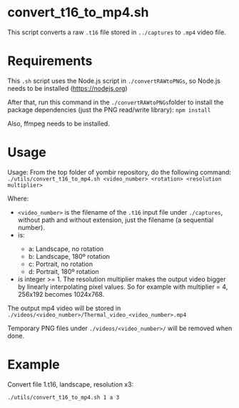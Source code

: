
# convert_t16_to_mp4.sh

This script converts a raw ```.t16``` file stored in ```../captures``` to ```.mp4``` video file.

# Requirements

This ```.sh``` script uses the Node.js script in ```./convertRAWtoPNGs```, so Node.js needs to be installed (https://nodejs.org)

After that, run this command in the ```./convertRAWtoPNGs```folder  to install the package dependencies (just the PNG read/write library):
```npm install```

Also, ffmpeg needs to be installed.

# Usage

Usage: From the top folder of yombir repository, do the following command:
```./utils/convert_t16_to_mp4.sh <video_number> <rotation> <resolution multiplier>```

Where:
- ```<video_number>``` is the filename of the ```.t16``` input file under ```./captures```, without path and without extension, just the filename (a sequential number).
- <rotation> is:
	- a: Landscape, no rotation
	- b: Landscape, 180º rotation
	- c: Portrait, no rotation
	- d: Portrait, 180º rotation
- <resolution multiplier> is integer >= 1. The resolution multiplier makes the output video bigger by linearly interpolating pixel values. So for example with multiplier = 4, 256x192 becomes 1024x768.

The output mp4 video will be stored in ```./videos/<video_number>/Thermal_video_<video_number>.mp4```

Temporary PNG files under ```./videos/<video_number>/``` will be removed when done.

# Example

Convert file 1.t16, landscape, resolution x3:
```
./utils/convert_t16_to_mp4.sh 1 a 3
```
